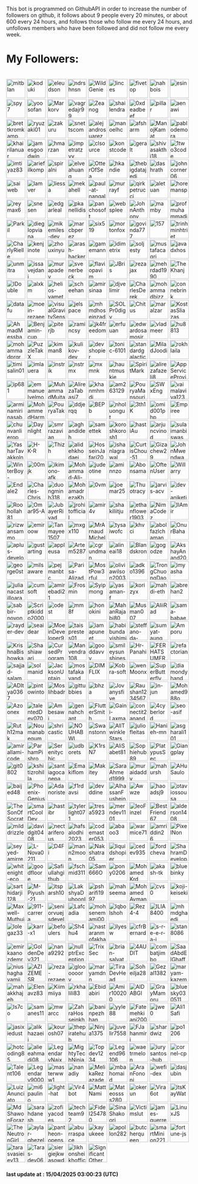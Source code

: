 <p>This bot is programmed on GithubAPI in order to increase the number of followers on github, it follows about 9 people every 20 minutes, or about 600 every 24 hours, and follows those who follow me every 24 hours, and unfollows members who have been followed and did not follow me every week.</p><h1>My Followers:</h1><br>
<a href="https://github.com/mitblan"><img src="https://avatars.githubusercontent.com/u/3195?v=4" alt="mitblan" style="height:50px;width:50px;"/></a>
<a href="https://github.com/koduki"><img src="https://avatars.githubusercontent.com/u/18462?v=4" alt="koduki" style="height:50px;width:50px;"/></a>
<a href="https://github.com/eleudson"><img src="https://avatars.githubusercontent.com/u/26655?v=4" alt="eleudson" style="height:50px;width:50px;"/></a>
<a href="https://github.com/ndrshnsn"><img src="https://avatars.githubusercontent.com/u/27927?v=4" alt="ndrshnsn" style="height:50px;width:50px;"/></a>
<a href="https://github.com/WildGenie"><img src="https://avatars.githubusercontent.com/u/39780?v=4" alt="WildGenie" style="height:50px;width:50px;"/></a>
<a href="https://github.com/linces"><img src="https://avatars.githubusercontent.com/u/45243?v=4" alt="linces" style="height:50px;width:50px;"/></a>
<a href="https://github.com/fivetop"><img src="https://avatars.githubusercontent.com/u/50413?v=4" alt="fivetop" style="height:50px;width:50px;"/></a>
<a href="https://github.com/nahbois"><img src="https://avatars.githubusercontent.com/u/55395?v=4" alt="nahbois" style="height:50px;width:50px;"/></a>
<a href="https://github.com/esin"><img src="https://avatars.githubusercontent.com/u/69767?v=4" alt="esin" style="height:50px;width:50px;"/></a>
<a href="https://github.com/spy7"><img src="https://avatars.githubusercontent.com/u/82372?v=4" alt="spy7" style="height:50px;width:50px;"/></a>
<a href="https://github.com/yoosofan"><img src="https://avatars.githubusercontent.com/u/94287?v=4" alt="yoosofan" style="height:50px;width:50px;"/></a>
<a href="https://github.com/Markorv"><img src="https://avatars.githubusercontent.com/u/102870?v=4" alt="Markorv" style="height:50px;width:50px;"/></a>
<a href="https://github.com/vagredajr99"><img src="https://avatars.githubusercontent.com/u/112998?v=4" alt="vagredajr99" style="height:50px;width:50px;"/></a>
<a href="https://github.com/Zeanog"><img src="https://avatars.githubusercontent.com/u/142208?v=4" alt="Zeanog" style="height:50px;width:50px;"/></a>
<a href="https://github.com/shailendra"><img src="https://avatars.githubusercontent.com/u/145175?v=4" alt="shailendra" style="height:50px;width:50px;"/></a>
<a href="https://github.com/0xdeadbeef"><img src="https://avatars.githubusercontent.com/u/150708?v=4" alt="0xdeadbeef" style="height:50px;width:50px;"/></a>
<a href="https://github.com/pillar"><img src="https://avatars.githubusercontent.com/u/156289?v=4" alt="pillar" style="height:50px;width:50px;"/></a>
<a href="https://github.com/aenawi"><img src="https://avatars.githubusercontent.com/u/158606?v=4" alt="aenawi" style="height:50px;width:50px;"/></a>
<a href="https://github.com/brettkromkamp"><img src="https://avatars.githubusercontent.com/u/160078?v=4" alt="brettkromkamp" style="height:50px;width:50px;"/></a>
<a href="https://github.com/ryuzaki01"><img src="https://avatars.githubusercontent.com/u/164993?v=4" alt="ryuzaki01" style="height:50px;width:50px;"/></a>
<a href="https://github.com/zakuru"><img src="https://avatars.githubusercontent.com/u/171174?v=4" alt="zakuru" style="height:50px;width:50px;"/></a>
<a href="https://github.com/snettscom"><img src="https://avatars.githubusercontent.com/u/175748?v=4" alt="snettscom" style="height:50px;width:50px;"/></a>
<a href="https://github.com/alejandrosuarez"><img src="https://avatars.githubusercontent.com/u/180114?v=4" alt="alejandrosuarez" style="height:50px;width:50px;"/></a>
<a href="https://github.com/manoelhc"><img src="https://avatars.githubusercontent.com/u/185583?v=4" alt="manoelhc" style="height:50px;width:50px;"/></a>
<a href="https://github.com/afsharm"><img src="https://avatars.githubusercontent.com/u/191415?v=4" alt="afsharm" style="height:50px;width:50px;"/></a>
<a href="https://github.com/ManojKamat"><img src="https://avatars.githubusercontent.com/u/209821?v=4" alt="ManojKamat" style="height:50px;width:50px;"/></a>
<a href="https://github.com/pablodemora"><img src="https://avatars.githubusercontent.com/u/227205?v=4" alt="pablodemora" style="height:50px;width:50px;"/></a>
<a href="https://github.com/khairilanuar"><img src="https://avatars.githubusercontent.com/u/227631?v=4" alt="khairilanuar" style="height:50px;width:50px;"/></a>
<a href="https://github.com/jamesgoodwin"><img src="https://avatars.githubusercontent.com/u/251963?v=4" alt="jamesgoodwin" style="height:50px;width:50px;"/></a>
<a href="https://github.com/hmarzan"><img src="https://avatars.githubusercontent.com/u/265841?v=4" alt="hmarzan" style="height:50px;width:50px;"/></a>
<a href="https://github.com/impetratzyy"><img src="https://avatars.githubusercontent.com/u/268075?v=4" alt="impetratzyy" style="height:50px;width:50px;"/></a>
<a href="https://github.com/clsource"><img src="https://avatars.githubusercontent.com/u/292738?v=4" alt="clsource" style="height:50px;width:50px;"/></a>
<a href="https://github.com/konstcode"><img src="https://avatars.githubusercontent.com/u/311738?v=4" alt="konstcode" style="height:50px;width:50px;"/></a>
<a href="https://github.com/geralt"><img src="https://avatars.githubusercontent.com/u/325011?v=4" alt="geralt" style="height:50px;width:50px;"/></a>
<a href="https://github.com/shivasakthi18"><img src="https://avatars.githubusercontent.com/u/325041?v=4" alt="shivasakthi18" style="height:50px;width:50px;"/></a>
<a href="https://github.com/1two3code"><img src="https://avatars.githubusercontent.com/u/329943?v=4" alt="1two3code" style="height:50px;width:50px;"/></a>
<a href="https://github.com/imtiyaz83"><img src="https://avatars.githubusercontent.com/u/330427?v=4" alt="imtiyaz83" style="height:50px;width:50px;"/></a>
<a href="https://github.com/ariefilkomp"><img src="https://avatars.githubusercontent.com/u/333634?v=4" alt="ariefilkomp" style="height:50px;width:50px;"/></a>
<a href="https://github.com/spiralni"><img src="https://avatars.githubusercontent.com/u/339101?v=4" alt="spiralni" style="height:50px;width:50px;"/></a>
<a href="https://github.com/elveahuang"><img src="https://avatars.githubusercontent.com/u/339207?v=4" alt="elveahuang" style="height:50px;width:50px;"/></a>
<a href="https://github.com/OtterOfSea"><img src="https://avatars.githubusercontent.com/u/354198?v=4" alt="OtterOfSea" style="height:50px;width:50px;"/></a>
<a href="https://github.com/hkandie"><img src="https://avatars.githubusercontent.com/u/356193?v=4" alt="hkandie" style="height:50px;width:50px;"/></a>
<a href="https://github.com/thebigdatajedi"><img src="https://avatars.githubusercontent.com/u/361634?v=4" alt="thebigdatajedi" style="height:50px;width:50px;"/></a>
<a href="https://github.com/dashrath"><img src="https://avatars.githubusercontent.com/u/362652?v=4" alt="dashrath" style="height:50px;width:50px;"/></a>
<a href="https://github.com/johncorner06"><img src="https://avatars.githubusercontent.com/u/365905?v=4" alt="johncorner06" style="height:50px;width:50px;"/></a>
<a href="https://github.com/saiweb"><img src="https://avatars.githubusercontent.com/u/367433?v=4" alt="saiweb" style="height:50px;width:50px;"/></a>
<a href="https://github.com/lamver"><img src="https://avatars.githubusercontent.com/u/372011?v=4" alt="lamver" style="height:50px;width:50px;"/></a>
<a href="https://github.com/liessa"><img src="https://avatars.githubusercontent.com/u/375709?v=4" alt="liessa" style="height:50px;width:50px;"/></a>
<a href="https://github.com/mekahell"><img src="https://avatars.githubusercontent.com/u/378150?v=4" alt="mekahell" style="height:50px;width:50px;"/></a>
<a href="https://github.com/paul-at-nangalan"><img src="https://avatars.githubusercontent.com/u/390580?v=4" alt="paul-at-nangalan" style="height:50px;width:50px;"/></a>
<a href="https://github.com/murrayf"><img src="https://avatars.githubusercontent.com/u/391057?v=4" alt="murrayf" style="height:50px;width:50px;"/></a>
<a href="https://github.com/qirkpetrucci"><img src="https://avatars.githubusercontent.com/u/392626?v=4" alt="qirkpetrucci" style="height:50px;width:50px;"/></a>
<a href="https://github.com/aletuan"><img src="https://avatars.githubusercontent.com/u/396800?v=4" alt="aletuan" style="height:50px;width:50px;"/></a>
<a href="https://github.com/horemansp"><img src="https://avatars.githubusercontent.com/u/397362?v=4" alt="horemansp" style="height:50px;width:50px;"/></a>
<a href="https://github.com/reymax6"><img src="https://avatars.githubusercontent.com/u/399262?v=4" alt="reymax6" style="height:50px;width:50px;"/></a>
<a href="https://github.com/snesen"><img src="https://avatars.githubusercontent.com/u/404256?v=4" alt="snesen" style="height:50px;width:50px;"/></a>
<a href="https://github.com/edgarleal"><img src="https://avatars.githubusercontent.com/u/404739?v=4" alt="edgarleal" style="height:50px;width:50px;"/></a>
<a href="https://github.com/pkanellidis"><img src="https://avatars.githubusercontent.com/u/407006?v=4" alt="pkanellidis" style="height:50px;width:50px;"/></a>
<a href="https://github.com/panchosoft"><img src="https://avatars.githubusercontent.com/u/415730?v=4" alt="panchosoft" style="height:50px;width:50px;"/></a>
<a href="https://github.com/websplee"><img src="https://avatars.githubusercontent.com/u/418912?v=4" alt="websplee" style="height:50px;width:50px;"/></a>
<a href="https://github.com/JohnAnthony"><img src="https://avatars.githubusercontent.com/u/436859?v=4" alt="JohnAnthony" style="height:50px;width:50px;"/></a>
<a href="https://github.com/mamby"><img src="https://avatars.githubusercontent.com/u/442257?v=4" alt="mamby" style="height:50px;width:50px;"/></a>
<a href="https://github.com/profmuhammadjabbar"><img src="https://avatars.githubusercontent.com/u/449586?v=4" alt="profmuhammadjabbar" style="height:50px;width:50px;"/></a>
<a href="https://github.com/Parkil"><img src="https://avatars.githubusercontent.com/u/454304?v=4" alt="Parkil" style="height:50px;width:50px;"/></a>
<a href="https://github.com/dieglopviana"><img src="https://avatars.githubusercontent.com/u/456792?v=4" alt="dieglopviana" style="height:50px;width:50px;"/></a>
<a href="https://github.com/mikemiles-dev"><img src="https://avatars.githubusercontent.com/u/467735?v=4" alt="mikemiles-dev" style="height:50px;width:50px;"/></a>
<a href="https://github.com/marcbperez"><img src="https://avatars.githubusercontent.com/u/482530?v=4" alt="marcbperez" style="height:50px;width:50px;"/></a>
<a href="https://github.com/six519"><img src="https://avatars.githubusercontent.com/u/483547?v=4" alt="six519" style="height:50px;width:50px;"/></a>
<a href="https://github.com/mortonfox"><img src="https://avatars.githubusercontent.com/u/495892?v=4" alt="mortonfox" style="height:50px;width:50px;"/></a>
<a href="https://github.com/govinda777"><img src="https://avatars.githubusercontent.com/u/498332?v=4" alt="govinda777" style="height:50px;width:50px;"/></a>
<a href="https://github.com/157"><img src="https://avatars.githubusercontent.com/u/1020018?v=4" alt="157" style="height:50px;width:50px;"/></a>
<a href="https://github.com/trinhminhtriet"><img src="https://avatars.githubusercontent.com/u/1650997?v=4" alt="trinhminhtriet" style="height:50px;width:50px;"/></a>
<a href="https://github.com/CharlyRielle"><img src="https://avatars.githubusercontent.com/u/2490528?v=4" alt="CharlyRielle" style="height:50px;width:50px;"/></a>
<a href="https://github.com/kenjinote"><img src="https://avatars.githubusercontent.com/u/2605401?v=4" alt="kenjinote" style="height:50px;width:50px;"/></a>
<a href="https://github.com/zhouxinyu"><img src="https://avatars.githubusercontent.com/u/3961183?v=4" alt="zhouxinyu" style="height:50px;width:50px;"/></a>
<a href="https://github.com/arash-hacker"><img src="https://avatars.githubusercontent.com/u/6451804?v=4" alt="arash-hacker" style="height:50px;width:50px;"/></a>
<a href="https://github.com/gamemann"><img src="https://avatars.githubusercontent.com/u/6509565?v=4" alt="gamemann" style="height:50px;width:50px;"/></a>
<a href="https://github.com/idimetrix"><img src="https://avatars.githubusercontent.com/u/6536323?v=4" alt="idimetrix" style="height:50px;width:50px;"/></a>
<a href="https://github.com/soljesty"><img src="https://avatars.githubusercontent.com/u/7013944?v=4" alt="soljesty" style="height:50px;width:50px;"/></a>
<a href="https://github.com/mustafacagri"><img src="https://avatars.githubusercontent.com/u/7488394?v=4" alt="mustafacagri" style="height:50px;width:50px;"/></a>
<a href="https://github.com/javadxhos"><img src="https://avatars.githubusercontent.com/u/8378177?v=4" alt="javadxhos" style="height:50px;width:50px;"/></a>
<a href="https://github.com/unmitra"><img src="https://avatars.githubusercontent.com/u/8395463?v=4" alt="unmitra" style="height:50px;width:50px;"/></a>
<a href="https://github.com/issavejdani"><img src="https://avatars.githubusercontent.com/u/10261553?v=4" alt="issavejdani" style="height:50px;width:50px;"/></a>
<a href="https://github.com/murapadev"><img src="https://avatars.githubusercontent.com/u/10557163?v=4" alt="murapadev" style="height:50px;width:50px;"/></a>
<a href="https://github.com/svenerbeck"><img src="https://avatars.githubusercontent.com/u/12124066?v=4" alt="svenerbeck" style="height:50px;width:50px;"/></a>
<a href="https://github.com/flaviopavim"><img src="https://avatars.githubusercontent.com/u/15269375?v=4" alt="flaviopavim" style="height:50px;width:50px;"/></a>
<a href="https://github.com/JBris"><img src="https://avatars.githubusercontent.com/u/16170973?v=4" alt="JBris" style="height:50px;width:50px;"/></a>
<a href="https://github.com/rezajax"><img src="https://avatars.githubusercontent.com/u/17021632?v=4" alt="rezajax" style="height:50px;width:50px;"/></a>
<a href="https://github.com/mehrdad1990"><img src="https://avatars.githubusercontent.com/u/17545888?v=4" alt="mehrdad1990" style="height:50px;width:50px;"/></a>
<a href="https://github.com/TheKhanj"><img src="https://avatars.githubusercontent.com/u/17639831?v=4" alt="TheKhanj" style="height:50px;width:50px;"/></a>
<a href="https://github.com/IDouble"><img src="https://avatars.githubusercontent.com/u/18186995?v=4" alt="IDouble" style="height:50px;width:50px;"/></a>
<a href="https://github.com/alxkm"><img src="https://avatars.githubusercontent.com/u/19151554?v=4" alt="alxkm" style="height:50px;width:50px;"/></a>
<a href="https://github.com/helios-yamet"><img src="https://avatars.githubusercontent.com/u/19288394?v=4" alt="helios-yamet" style="height:50px;width:50px;"/></a>
<a href="https://github.com/scheehan"><img src="https://avatars.githubusercontent.com/u/20436753?v=4" alt="scheehan" style="height:50px;width:50px;"/></a>
<a href="https://github.com/amirsinaa"><img src="https://avatars.githubusercontent.com/u/20769213?v=4" alt="amirsinaa" style="height:50px;width:50px;"/></a>
<a href="https://github.com/djvelimir"><img src="https://avatars.githubusercontent.com/u/20823832?v=4" alt="djvelimir" style="height:50px;width:50px;"/></a>
<a href="https://github.com/CharlesDerek"><img src="https://avatars.githubusercontent.com/u/22461547?v=4" alt="CharlesDerek" style="height:50px;width:50px;"/></a>
<a href="https://github.com/mohammadbizz"><img src="https://avatars.githubusercontent.com/u/23154547?v=4" alt="mohammadbizz" style="height:50px;width:50px;"/></a>
<a href="https://github.com/connebrink"><img src="https://avatars.githubusercontent.com/u/23358277?v=4" alt="connebrink" style="height:50px;width:50px;"/></a>
<a href="https://github.com/datafu"><img src="https://avatars.githubusercontent.com/u/24384760?v=4" alt="datafu" style="height:50px;width:50px;"/></a>
<a href="https://github.com/moein-rezaee"><img src="https://avatars.githubusercontent.com/u/25407037?v=4" alt="moein-rezaee" style="height:50px;width:50px;"/></a>
<a href="https://github.com/visualGravitySense"><img src="https://avatars.githubusercontent.com/u/26278690?v=4" alt="visualGravitySense" style="height:50px;width:50px;"/></a>
<a href="https://github.com/jelspace"><img src="https://avatars.githubusercontent.com/u/27209430?v=4" alt="jelspace" style="height:50px;width:50px;"/></a>
<a href="https://github.com/mhmdhoseinzade"><img src="https://avatars.githubusercontent.com/u/27922739?v=4" alt="mhmdhoseinzade" style="height:50px;width:50px;"/></a>
<a href="https://github.com/SOLPr0digy"><img src="https://avatars.githubusercontent.com/u/28915387?v=4" alt="SOLPr0digy" style="height:50px;width:50px;"/></a>
<a href="https://github.com/Chitus"><img src="https://avatars.githubusercontent.com/u/29604662?v=4" alt="Chitus" style="height:50px;width:50px;"/></a>
<a href="https://github.com/maralzar"><img src="https://avatars.githubusercontent.com/u/29638282?v=4" alt="maralzar" style="height:50px;width:50px;"/></a>
<a href="https://github.com/KostasSliazas"><img src="https://avatars.githubusercontent.com/u/31342007?v=4" alt="KostasSliazas" style="height:50px;width:50px;"/></a>
<a href="https://github.com/AhmadMessbah"><img src="https://avatars.githubusercontent.com/u/32597745?v=4" alt="AhmadMessbah" style="height:50px;width:50px;"/></a>
<a href="https://github.com/Benjamin-cup"><img src="https://avatars.githubusercontent.com/u/33036584?v=4" alt="Benjamin-cup" style="height:50px;width:50px;"/></a>
<a href="https://github.com/piterjb"><img src="https://avatars.githubusercontent.com/u/33602245?v=4" alt="piterjb" style="height:50px;width:50px;"/></a>
<a href="https://github.com/ramincsy"><img src="https://avatars.githubusercontent.com/u/34828058?v=4" alt="ramincsy" style="height:50px;width:50px;"/></a>
<a href="https://github.com/jk4freedom"><img src="https://avatars.githubusercontent.com/u/36407826?v=4" alt="jk4freedom" style="height:50px;width:50px;"/></a>
<a href="https://github.com/erfuuan"><img src="https://avatars.githubusercontent.com/u/36955603?v=4" alt="erfuuan" style="height:50px;width:50px;"/></a>
<a href="https://github.com/edwardosamosir"><img src="https://avatars.githubusercontent.com/u/37865911?v=4" alt="edwardosamosir" style="height:50px;width:50px;"/></a>
<a href="https://github.com/vladmeer"><img src="https://avatars.githubusercontent.com/u/38547278?v=4" alt="vladmeer" style="height:50px;width:50px;"/></a>
<a href="https://github.com/hu8813"><img src="https://avatars.githubusercontent.com/u/38990435?v=4" alt="hu8813" style="height:50px;width:50px;"/></a>
<a href="https://github.com/mohammadprgrm20123"><img src="https://avatars.githubusercontent.com/u/39572061?v=4" alt="mohammadprgrm20123" style="height:50px;width:50px;"/></a>
<a href="https://github.com/PuzzleTakX"><img src="https://avatars.githubusercontent.com/u/40192550?v=4" alt="PuzzleTakX" style="height:50px;width:50px;"/></a>
<a href="https://github.com/kimman8"><img src="https://avatars.githubusercontent.com/u/40331446?v=4" alt="kimman8" style="height:50px;width:50px;"/></a>
<a href="https://github.com/kulikov-dev"><img src="https://avatars.githubusercontent.com/u/40471760?v=4" alt="kulikov-dev" style="height:50px;width:50px;"/></a>
<a href="https://github.com/devshopier"><img src="https://avatars.githubusercontent.com/u/43087851?v=4" alt="devshopier" style="height:50px;width:50px;"/></a>
<a href="https://github.com/tonic-6101"><img src="https://avatars.githubusercontent.com/u/43235418?v=4" alt="tonic-6101" style="height:50px;width:50px;"/></a>
<a href="https://github.com/standardgalactic"><img src="https://avatars.githubusercontent.com/u/43516554?v=4" alt="standardgalactic" style="height:50px;width:50px;"/></a>
<a href="https://github.com/MiladJoodi"><img src="https://avatars.githubusercontent.com/u/43522323?v=4" alt="MiladJoodi" style="height:50px;width:50px;"/></a>
<a href="https://github.com/rokhlaila"><img src="https://avatars.githubusercontent.com/u/43621027?v=4" alt="rokhlaila" style="height:50px;width:50px;"/></a>
<a href="https://github.com/timisalin01"><img src="https://avatars.githubusercontent.com/u/43674869?v=4" alt="timisalin01" style="height:50px;width:50px;"/></a>
<a href="https://github.com/imlauera"><img src="https://avatars.githubusercontent.com/u/44532811?v=4" alt="imlauera" style="height:50px;width:50px;"/></a>
<a href="https://github.com/instrik"><img src="https://avatars.githubusercontent.com/u/44710607?v=4" alt="instrik" style="height:50px;width:50px;"/></a>
<a href="https://github.com/nstrmx"><img src="https://avatars.githubusercontent.com/u/45055549?v=4" alt="nstrmx" style="height:50px;width:50px;"/></a>
<a href="https://github.com/mxmnk"><img src="https://avatars.githubusercontent.com/u/46030850?v=4" alt="mxmnk" style="height:50px;width:50px;"/></a>
<a href="https://github.com/hauntmuskie"><img src="https://avatars.githubusercontent.com/u/46187240?v=4" alt="hauntmuskie" style="height:50px;width:50px;"/></a>
<a href="https://github.com/SpiritMark"><img src="https://avatars.githubusercontent.com/u/46281604?v=4" alt="SpiritMark" style="height:50px;width:50px;"/></a>
<a href="https://github.com/alirezafazeli8"><img src="https://avatars.githubusercontent.com/u/46454614?v=4" alt="alirezafazeli8" style="height:50px;width:50px;"/></a>
<a href="https://github.com/AppServiceProvider"><img src="https://avatars.githubusercontent.com/u/47697490?v=4" alt="AppServiceProvider" style="height:50px;width:50px;"/></a>
<a href="https://github.com/ip681"><img src="https://avatars.githubusercontent.com/u/48838737?v=4" alt="ip681" style="height:50px;width:50px;"/></a>
<a href="https://github.com/emmanuelvelmo"><img src="https://avatars.githubusercontent.com/u/51292782?v=4" alt="emmanuelvelmo" style="height:50px;width:50px;"/></a>
<a href="https://github.com/MuhammadMujtabaa"><img src="https://avatars.githubusercontent.com/u/51963629?v=4" alt="MuhammadMujtabaa" style="height:50px;width:50px;"/></a>
<a href="https://github.com/AlirezaTabasi7"><img src="https://avatars.githubusercontent.com/u/52912797?v=4" alt="AlirezaTabasi7" style="height:50px;width:50px;"/></a>
<a href="https://github.com/khanmhmdi"><img src="https://avatars.githubusercontent.com/u/53315077?v=4" alt="khanmhmdi" style="height:50px;width:50px;"/></a>
<a href="https://github.com/am263129"><img src="https://avatars.githubusercontent.com/u/53654089?v=4" alt="am263129" style="height:50px;width:50px;"/></a>
<a href="https://github.com/PouryaMansouri"><img src="https://avatars.githubusercontent.com/u/54346362?v=4" alt="PouryaMansouri" style="height:50px;width:50px;"/></a>
<a href="https://github.com/SWxEng"><img src="https://avatars.githubusercontent.com/u/55116927?v=4" alt="SWxEng" style="height:50px;width:50px;"/></a>
<a href="https://github.com/vaimalaviya1233"><img src="https://avatars.githubusercontent.com/u/55515799?v=4" alt="vaimalaviya1233" style="height:50px;width:50px;"/></a>
<a href="https://github.com/arminamirinasab"><img src="https://avatars.githubusercontent.com/u/56591382?v=4" alt="arminamirinasab" style="height:50px;width:50px;"/></a>
<a href="https://github.com/MohammedHarmouche"><img src="https://avatars.githubusercontent.com/u/56594992?v=4" alt="MohammedHarmouche" style="height:50px;width:50px;"/></a>
<a href="https://github.com/PouryaTak"><img src="https://avatars.githubusercontent.com/u/56784522?v=4" alt="PouryaTak" style="height:50px;width:50px;"/></a>
<a href="https://github.com/ddjerqq"><img src="https://avatars.githubusercontent.com/u/57017344?v=4" alt="ddjerqq" style="height:50px;width:50px;"/></a>
<a href="https://github.com/BEPb"><img src="https://avatars.githubusercontent.com/u/57312267?v=4" alt="BEPb" style="height:50px;width:50px;"/></a>
<a href="https://github.com/nholuongut"><img src="https://avatars.githubusercontent.com/u/58627821?v=4" alt="nholuongut" style="height:50px;width:50px;"/></a>
<a href="https://github.com/3th1K"><img src="https://avatars.githubusercontent.com/u/59367301?v=4" alt="3th1K" style="height:50px;width:50px;"/></a>
<a href="https://github.com/omid001php"><img src="https://avatars.githubusercontent.com/u/59409837?v=4" alt="omid001php" style="height:50px;width:50px;"/></a>
<a href="https://github.com/Empiree"><img src="https://avatars.githubusercontent.com/u/60399216?v=4" alt="Empiree" style="height:50px;width:50px;"/></a>
<a href="https://github.com/chunvanlierop"><img src="https://avatars.githubusercontent.com/u/60813505?v=4" alt="chunvanlierop" style="height:50px;width:50px;"/></a>
<a href="https://github.com/Daynlight"><img src="https://avatars.githubusercontent.com/u/62157770?v=4" alt="Daynlight" style="height:50px;width:50px;"/></a>
<a href="https://github.com/smrrazavian"><img src="https://avatars.githubusercontent.com/u/62871170?v=4" alt="smrrazavian" style="height:50px;width:50px;"/></a>
<a href="https://github.com/aghandideh"><img src="https://avatars.githubusercontent.com/u/63241065?v=4" alt="aghandideh" style="height:50px;width:50px;"/></a>
<a href="https://github.com/samettek"><img src="https://avatars.githubusercontent.com/u/64100550?v=4" alt="samettek" style="height:50px;width:50px;"/></a>
<a href="https://github.com/koroshkorosh1"><img src="https://avatars.githubusercontent.com/u/65099510?v=4" alt="koroshkorosh1" style="height:50px;width:50px;"/></a>
<a href="https://github.com/hastiAu"><img src="https://avatars.githubusercontent.com/u/67632833?v=4" alt="hastiAu" style="height:50px;width:50px;"/></a>
<a href="https://github.com/arjuncvinod"><img src="https://avatars.githubusercontent.com/u/68469520?v=4" alt="arjuncvinod" style="height:50px;width:50px;"/></a>
<a href="https://github.com/sulaimanbiswas"><img src="https://avatars.githubusercontent.com/u/68651945?v=4" alt="sulaimanbiswas" style="height:50px;width:50px;"/></a>
<a href="https://github.com/YasharTavakkolnia"><img src="https://avatars.githubusercontent.com/u/69003835?v=4" alt="YasharTavakkolnia" style="height:50px;width:50px;"/></a>
<a href="https://github.com/H-K-R"><img src="https://avatars.githubusercontent.com/u/69351423?v=4" alt="H-K-R" style="height:50px;width:50px;"/></a>
<a href="https://github.com/Thizh"><img src="https://avatars.githubusercontent.com/u/70251552?v=4" alt="Thizh" style="height:50px;width:50px;"/></a>
<a href="https://github.com/alidehkhodaei"><img src="https://avatars.githubusercontent.com/u/70447283?v=4" alt="alidehkhodaei" style="height:50px;width:50px;"/></a>
<a href="https://github.com/HosseinJafari2001"><img src="https://avatars.githubusercontent.com/u/70998598?v=4" alt="HosseinJafari2001" style="height:50px;width:50px;"/></a>
<a href="https://github.com/ishanlagrawal"><img src="https://avatars.githubusercontent.com/u/71170034?v=4" alt="ishanlagrawal" style="height:50px;width:50px;"/></a>
<a href="https://github.com/CurtisChou-51"><img src="https://avatars.githubusercontent.com/u/71554373?v=4" alt="CurtisChou-51" style="height:50px;width:50px;"/></a>
<a href="https://github.com/Gizachew29"><img src="https://avatars.githubusercontent.com/u/72370435?v=4" alt="Gizachew29" style="height:50px;width:50px;"/></a>
<a href="https://github.com/JohnMwendwa"><img src="https://avatars.githubusercontent.com/u/72663882?v=4" alt="JohnMwendwa" style="height:50px;width:50px;"/></a>
<a href="https://github.com/WinterBoy-Galois"><img src="https://avatars.githubusercontent.com/u/72891761?v=4" alt="WinterBoy-Galois" style="height:50px;width:50px;"/></a>
<a href="https://github.com/00mjk"><img src="https://avatars.githubusercontent.com/u/73543858?v=4" alt="00mjk" style="height:50px;width:50px;"/></a>
<a href="https://github.com/ikimono-afk"><img src="https://avatars.githubusercontent.com/u/73547093?v=4" alt="ikimono-afk" style="height:50px;width:50px;"/></a>
<a href="https://github.com/Mohammad-Ali-Malekzadeh"><img src="https://avatars.githubusercontent.com/u/75009952?v=4" alt="Mohammad-Ali-Malekzadeh" style="height:50px;width:50px;"/></a>
<a href="https://github.com/judeotine"><img src="https://avatars.githubusercontent.com/u/75664161?v=4" alt="judeotine" style="height:50px;width:50px;"/></a>
<a href="https://github.com/aminnzo"><img src="https://avatars.githubusercontent.com/u/76665366?v=4" alt="aminnzo" style="height:50px;width:50px;"/></a>
<a href="https://github.com/Abonsama"><img src="https://avatars.githubusercontent.com/u/76903202?v=4" alt="Abonsama" style="height:50px;width:50px;"/></a>
<a href="https://github.com/OftenUser"><img src="https://avatars.githubusercontent.com/u/77411288?v=4" alt="OftenUser" style="height:50px;width:50px;"/></a>
<a href="https://github.com/Willarry"><img src="https://avatars.githubusercontent.com/u/77531807?v=4" alt="Willarry" style="height:50px;width:50px;"/></a>
<a href="https://github.com/Endale2"><img src="https://avatars.githubusercontent.com/u/77967123?v=4" alt="Endale2" style="height:50px;width:50px;"/></a>
<a href="https://github.com/Charles-Chrismann"><img src="https://avatars.githubusercontent.com/u/78157563?v=4" alt="Charles-Chrismann" style="height:50px;width:50px;"/></a>
<a href="https://github.com/duongminh318"><img src="https://avatars.githubusercontent.com/u/78397137?v=4" alt="duongminh318" style="height:50px;width:50px;"/></a>
<a href="https://github.com/MohamadrezaKhalvati"><img src="https://avatars.githubusercontent.com/u/79717216?v=4" alt="MohamadrezaKhalvati" style="height:50px;width:50px;"/></a>
<a href="https://github.com/0vm"><img src="https://avatars.githubusercontent.com/u/79897291?v=4" alt="0vm" style="height:50px;width:50px;"/></a>
<a href="https://github.com/joemar25"><img src="https://avatars.githubusercontent.com/u/80235976?v=4" alt="joemar25" style="height:50px;width:50px;"/></a>
<a href="https://github.com/Thuotracy"><img src="https://avatars.githubusercontent.com/u/80819977?v=4" alt="Thuotracy" style="height:50px;width:50px;"/></a>
<a href="https://github.com/jarvis-acv"><img src="https://avatars.githubusercontent.com/u/81223741?v=4" alt="jarvis-acv" style="height:50px;width:50px;"/></a>
<a href="https://github.com/dev-aniketj"><img src="https://avatars.githubusercontent.com/u/81229551?v=4" alt="dev-aniketj" style="height:50px;width:50px;"/></a>
<a href="https://github.com/Roohollah81"><img src="https://avatars.githubusercontent.com/u/81440448?v=4" alt="Roohollah81" style="height:50px;width:50px;"/></a>
<a href="https://github.com/Omar95-A"><img src="https://avatars.githubusercontent.com/u/81801245?v=4" alt="Omar95-A" style="height:50px;width:50px;"/></a>
<a href="https://github.com/JubayerRiyad"><img src="https://avatars.githubusercontent.com/u/81983264?v=4" alt="JubayerRiyad" style="height:50px;width:50px;"/></a>
<a href="https://github.com/jrohitofficial"><img src="https://avatars.githubusercontent.com/u/84499372?v=4" alt="jrohitofficial" style="height:50px;width:50px;"/></a>
<a href="https://github.com/amir4v"><img src="https://avatars.githubusercontent.com/u/84547283?v=4" alt="amir4v" style="height:50px;width:50px;"/></a>
<a href="https://github.com/shakiliitju"><img src="https://avatars.githubusercontent.com/u/84621547?v=4" alt="shakiliitju" style="height:50px;width:50px;"/></a>
<a href="https://github.com/ethanflower1903"><img src="https://avatars.githubusercontent.com/u/84658436?v=4" alt="ethanflower1903" style="height:50px;width:50px;"/></a>
<a href="https://github.com/NimaCodez"><img src="https://avatars.githubusercontent.com/u/85389307?v=4" alt="NimaCodez" style="height:50px;width:50px;"/></a>
<a href="https://github.com/IIAmir"><img src="https://avatars.githubusercontent.com/u/86028513?v=4" alt="IIAmir" style="height:50px;width:50px;"/></a>
<a href="https://github.com/rizwansammo"><img src="https://avatars.githubusercontent.com/u/86232329?v=4" alt="rizwansammo" style="height:50px;width:50px;"/></a>
<a href="https://github.com/emiroow"><img src="https://avatars.githubusercontent.com/u/86824829?v=4" alt="emiroow" style="height:50px;width:50px;"/></a>
<a href="https://github.com/Tanmayee1507"><img src="https://avatars.githubusercontent.com/u/86916999?v=4" alt="Tanmayee1507" style="height:50px;width:50px;"/></a>
<a href="https://github.com/mxgx110"><img src="https://avatars.githubusercontent.com/u/87170608?v=4" alt="mxgx110" style="height:50px;width:50px;"/></a>
<a href="https://github.com/MrArnaudMichel"><img src="https://avatars.githubusercontent.com/u/87248697?v=4" alt="MrArnaudMichel" style="height:50px;width:50px;"/></a>
<a href="https://github.com/tysaiwofc"><img src="https://avatars.githubusercontent.com/u/87986195?v=4" alt="tysaiwofc" style="height:50px;width:50px;"/></a>
<a href="https://github.com/khvci"><img src="https://avatars.githubusercontent.com/u/88493840?v=4" alt="khvci" style="height:50px;width:50px;"/></a>
<a href="https://github.com/abolfazlchaman"><img src="https://avatars.githubusercontent.com/u/88617114?v=4" alt="abolfazlchaman" style="height:50px;width:50px;"/></a>
<a href="https://github.com/OnurBaha"><img src="https://avatars.githubusercontent.com/u/88722996?v=4" alt="OnurBaha" style="height:50px;width:50px;"/></a>
<a href="https://github.com/aplus-developer"><img src="https://avatars.githubusercontent.com/u/89198066?v=4" alt="aplus-developer" style="height:50px;width:50px;"/></a>
<a href="https://github.com/gustarting"><img src="https://avatars.githubusercontent.com/u/89204234?v=4" alt="gustarting" style="height:50px;width:50px;"/></a>
<a href="https://github.com/appleusa"><img src="https://avatars.githubusercontent.com/u/90065717?v=4" alt="appleusa" style="height:50px;width:50px;"/></a>
<a href="https://github.com/Artem5287"><img src="https://avatars.githubusercontent.com/u/91337512?v=4" alt="Artem5287" style="height:50px;width:50px;"/></a>
<a href="https://github.com/cgrundman"><img src="https://avatars.githubusercontent.com/u/92883095?v=4" alt="cgrundman" style="height:50px;width:50px;"/></a>
<a href="https://github.com/alineai18"><img src="https://avatars.githubusercontent.com/u/93167956?v=4" alt="alineai18" style="height:50px;width:50px;"/></a>
<a href="https://github.com/Blandskron"><img src="https://avatars.githubusercontent.com/u/93203724?v=4" alt="Blandskron" style="height:50px;width:50px;"/></a>
<a href="https://github.com/gogodze"><img src="https://avatars.githubusercontent.com/u/93647029?v=4" alt="gogodze" style="height:50px;width:50px;"/></a>
<a href="https://github.com/AkshayAnand2002"><img src="https://avatars.githubusercontent.com/u/93818352?v=4" alt="AkshayAnand2002" style="height:50px;width:50px;"/></a>
<a href="https://github.com/george0st"><img src="https://avatars.githubusercontent.com/u/95856749?v=4" alt="george0st" style="height:50px;width:50px;"/></a>
<a href="https://github.com/milsaware"><img src="https://avatars.githubusercontent.com/u/95859352?v=4" alt="milsaware" style="height:50px;width:50px;"/></a>
<a href="https://github.com/pejmanbtc"><img src="https://avatars.githubusercontent.com/u/95918753?v=4" alt="pejmanbtc" style="height:50px;width:50px;"/></a>
<a href="https://github.com/Parisa-Alizadeh"><img src="https://avatars.githubusercontent.com/u/96005608?v=4" alt="Parisa-Alizadeh" style="height:50px;width:50px;"/></a>
<a href="https://github.com/MostPow3rful"><img src="https://avatars.githubusercontent.com/u/96079030?v=4" alt="MostPow3rful" style="height:50px;width:50px;"/></a>
<a href="https://github.com/oliviawilson2003"><img src="https://avatars.githubusercontent.com/u/96422751?v=4" alt="oliviawilson2003" style="height:50px;width:50px;"/></a>
<a href="https://github.com/adko1396"><img src="https://avatars.githubusercontent.com/u/96544694?v=4" alt="adko1396" style="height:50px;width:50px;"/></a>
<a href="https://github.com/TrongChuongDao"><img src="https://avatars.githubusercontent.com/u/96568661?v=4" alt="TrongChuongDao" style="height:50px;width:50px;"/></a>
<a href="https://github.com/imyasha"><img src="https://avatars.githubusercontent.com/u/96626701?v=4" alt="imyasha" style="height:50px;width:50px;"/></a>
<a href="https://github.com/julianacastilloaraujo"><img src="https://avatars.githubusercontent.com/u/96964513?v=4" alt="julianacastilloaraujo" style="height:50px;width:50px;"/></a>
<a href="https://github.com/cumsoft"><img src="https://avatars.githubusercontent.com/u/97250816?v=4" alt="cumsoft" style="height:50px;width:50px;"/></a>
<a href="https://github.com/amirebadi21"><img src="https://avatars.githubusercontent.com/u/97709069?v=4" alt="amirebadi21" style="height:50px;width:50px;"/></a>
<a href="https://github.com/Frosmin"><img src="https://avatars.githubusercontent.com/u/97764798?v=4" alt="Frosmin" style="height:50px;width:50px;"/></a>
<a href="https://github.com/Syipmong"><img src="https://avatars.githubusercontent.com/u/98860942?v=4" alt="Syipmong" style="height:50px;width:50px;"/></a>
<a href="https://github.com/yasaman-f"><img src="https://avatars.githubusercontent.com/u/99117322?v=4" alt="yasaman-f" style="height:50px;width:50px;"/></a>
<a href="https://github.com/korizyx"><img src="https://avatars.githubusercontent.com/u/99187000?v=4" alt="korizyx" style="height:50px;width:50px;"/></a>
<a href="https://github.com/mahdi-eth"><img src="https://avatars.githubusercontent.com/u/99660553?v=4" alt="mahdi-eth" style="height:50px;width:50px;"/></a>
<a href="https://github.com/abrehan2"><img src="https://avatars.githubusercontent.com/u/100872683?v=4" alt="abrehan2" style="height:50px;width:50px;"/></a>
<a href="https://github.com/sabbir-noyon"><img src="https://avatars.githubusercontent.com/u/100969574?v=4" alt="sabbir-noyon" style="height:50px;width:50px;"/></a>
<a href="https://github.com/Scriptkiddo2000"><img src="https://avatars.githubusercontent.com/u/101963149?v=4" alt="Scriptkiddo2000" style="height:50px;width:50px;"/></a>
<a href="https://github.com/odest"><img src="https://avatars.githubusercontent.com/u/102368077?v=4" alt="odest" style="height:50px;width:50px;"/></a>
<a href="https://github.com/mm8f"><img src="https://avatars.githubusercontent.com/u/104580716?v=4" alt="mm8f" style="height:50px;width:50px;"/></a>
<a href="https://github.com/honokini"><img src="https://avatars.githubusercontent.com/u/104803215?v=4" alt="honokini" style="height:50px;width:50px;"/></a>
<a href="https://github.com/MahanRajabi80"><img src="https://avatars.githubusercontent.com/u/105061018?v=4" alt="MahanRajabi80" style="height:50px;width:50px;"/></a>
<a href="https://github.com/Musman007"><img src="https://avatars.githubusercontent.com/u/105151734?v=4" alt="Musman007" style="height:50px;width:50px;"/></a>
<a href="https://github.com/AliiRad"><img src="https://avatars.githubusercontent.com/u/106279062?v=4" alt="AliiRad" style="height:50px;width:50px;"/></a>
<a href="https://github.com/sama-babaee-web"><img src="https://avatars.githubusercontent.com/u/107030945?v=4" alt="sama-babaee-web" style="height:50px;width:50px;"/></a>
<a href="https://github.com/rayder-dev"><img src="https://avatars.githubusercontent.com/u/107069990?v=4" alt="rayder-dev" style="height:50px;width:50px;"/></a>
<a href="https://github.com/seaidear"><img src="https://avatars.githubusercontent.com/u/107947007?v=4" alt="seaidear" style="height:50px;width:50px;"/></a>
<a href="https://github.com/MoeinDeveloper92"><img src="https://avatars.githubusercontent.com/u/107954985?v=4" alt="MoeinDeveloper92" style="height:50px;width:50px;"/></a>
<a href="https://github.com/taisprestes01"><img src="https://avatars.githubusercontent.com/u/108246691?v=4" alt="taisprestes01" style="height:50px;width:50px;"/></a>
<a href="https://github.com/iamapuneet"><img src="https://avatars.githubusercontent.com/u/108384826?v=4" alt="iamapuneet" style="height:50px;width:50px;"/></a>
<a href="https://github.com/habibundayishimiye"><img src="https://avatars.githubusercontent.com/u/108430936?v=4" alt="habibundayishimiye" style="height:50px;width:50px;"/></a>
<a href="https://github.com/steffano-da-cruz"><img src="https://avatars.githubusercontent.com/u/108758837?v=4" alt="steffano-da-cruz" style="height:50px;width:50px;"/></a>
<a href="https://github.com/sumyat-aung"><img src="https://avatars.githubusercontent.com/u/108873224?v=4" alt="sumyat-aung" style="height:50px;width:50px;"/></a>
<a href="https://github.com/Amporu"><img src="https://avatars.githubusercontent.com/u/109149566?v=4" alt="Amporu" style="height:50px;width:50px;"/></a>
<a href="https://github.com/KrishnaBishowkarma"><img src="https://avatars.githubusercontent.com/u/109271705?v=4" alt="KrishnaBishowkarma" style="height:50px;width:50px;"/></a>
<a href="https://github.com/Shashiawari"><img src="https://avatars.githubusercontent.com/u/109402358?v=4" alt="Shashiawari" style="height:50px;width:50px;"/></a>
<a href="https://github.com/CursedPrograms"><img src="https://avatars.githubusercontent.com/u/110344485?v=4" alt="CursedPrograms" style="height:50px;width:50px;"/></a>
<a href="https://github.com/Manvendra108"><img src="https://avatars.githubusercontent.com/u/110388755?v=4" alt="Manvendra108" style="height:50px;width:50px;"/></a>
<a href="https://github.com/gooddavvy"><img src="https://avatars.githubusercontent.com/u/110428134?v=4" alt="gooddavvy" style="height:50px;width:50px;"/></a>
<a href="https://github.com/smileysunshinesky"><img src="https://avatars.githubusercontent.com/u/110482052?v=4" alt="smileysunshinesky" style="height:50px;width:50px;"/></a>
<a href="https://github.com/Hr-Panahi"><img src="https://avatars.githubusercontent.com/u/110527736?v=4" alt="Hr-Panahi" style="height:50px;width:50px;"/></a>
<a href="https://github.com/FERHATSUMER"><img src="https://avatars.githubusercontent.com/u/110614481?v=4" alt="FERHATSUMER" style="height:50px;width:50px;"/></a>
<a href="https://github.com/refactorian"><img src="https://avatars.githubusercontent.com/u/110738252?v=4" alt="refactorian" style="height:50px;width:50px;"/></a>
<a href="https://github.com/sajjad-salam"><img src="https://avatars.githubusercontent.com/u/110976991?v=4" alt="sajjad-salam" style="height:50px;width:50px;"/></a>
<a href="https://github.com/solmanid"><img src="https://avatars.githubusercontent.com/u/111176408?v=4" alt="solmanid" style="height:50px;width:50px;"/></a>
<a href="https://github.com/JacksonUptain"><img src="https://avatars.githubusercontent.com/u/111402072?v=4" alt="JacksonUptain" style="height:50px;width:50px;"/></a>
<a href="https://github.com/mostafakavand"><img src="https://avatars.githubusercontent.com/u/111739753?v=4" alt="mostafakavand" style="height:50px;width:50px;"/></a>
<a href="https://github.com/DIMFLIX"><img src="https://avatars.githubusercontent.com/u/112165977?v=4" alt="DIMFLIX" style="height:50px;width:50px;"/></a>
<a href="https://github.com/Kobra-soft"><img src="https://avatars.githubusercontent.com/u/112418998?v=4" alt="Kobra-soft" style="height:50px;width:50px;"/></a>
<a href="https://github.com/wenMoonx"><img src="https://avatars.githubusercontent.com/u/112678484?v=4" alt="wenMoonx" style="height:50px;width:50px;"/></a>
<a href="https://github.com/SuperButterfly"><img src="https://avatars.githubusercontent.com/u/112956014?v=4" alt="SuperButterfly" style="height:50px;width:50px;"/></a>
<a href="https://github.com/diamondyhand"><img src="https://avatars.githubusercontent.com/u/113045708?v=4" alt="diamondyhand" style="height:50px;width:50px;"/></a>
<a href="https://github.com/ADItya0367"><img src="https://avatars.githubusercontent.com/u/113133103?v=4" alt="ADItya0367" style="height:50px;width:50px;"/></a>
<a href="https://github.com/pintowinto"><img src="https://avatars.githubusercontent.com/u/113315750?v=4" alt="pintowinto" style="height:50px;width:50px;"/></a>
<a href="https://github.com/Moslihbadr"><img src="https://avatars.githubusercontent.com/u/113358493?v=4" alt="Moslihbadr" style="height:50px;width:50px;"/></a>
<a href="https://github.com/gittubbies"><img src="https://avatars.githubusercontent.com/u/114693514?v=4" alt="gittubbies" style="height:50px;width:50px;"/></a>
<a href="https://github.com/bhza"><img src="https://avatars.githubusercontent.com/u/114709419?v=4" alt="bhza" style="height:50px;width:50px;"/></a>
<a href="https://github.com/Jovanysfive"><img src="https://avatars.githubusercontent.com/u/115149298?v=4" alt="Jovanysfive" style="height:50px;width:50px;"/></a>
<a href="https://github.com/Raushan1234567"><img src="https://avatars.githubusercontent.com/u/115460955?v=4" alt="Raushan1234567" style="height:50px;width:50px;"/></a>
<a href="https://github.com/in-jun"><img src="https://avatars.githubusercontent.com/u/115498126?v=4" alt="in-jun" style="height:50px;width:50px;"/></a>
<a href="https://github.com/Mohamed988o"><img src="https://avatars.githubusercontent.com/u/115921235?v=4" alt="Mohamed988o" style="height:50px;width:50px;"/></a>
<a href="https://github.com/Azoonex"><img src="https://avatars.githubusercontent.com/u/116979870?v=4" alt="Azoonex" style="height:50px;width:50px;"/></a>
<a href="https://github.com/talentedDev0703"><img src="https://avatars.githubusercontent.com/u/117049160?v=4" alt="talentedDev0703" style="height:50px;width:50px;"/></a>
<a href="https://github.com/Ambesawi"><img src="https://avatars.githubusercontent.com/u/117799650?v=4" alt="Ambesawi" style="height:50px;width:50px;"/></a>
<a href="https://github.com/gennahchant"><img src="https://avatars.githubusercontent.com/u/118005705?v=4" alt="gennahchant" style="height:50px;width:50px;"/></a>
<a href="https://github.com/FlutterSmith"><img src="https://avatars.githubusercontent.com/u/118023886?v=4" alt="FlutterSmith" style="height:50px;width:50px;"/></a>
<a href="https://github.com/Gaini-Laxman"><img src="https://avatars.githubusercontent.com/u/119339682?v=4" alt="Gaini-Laxman" style="height:50px;width:50px;"/></a>
<a href="https://github.com/connectit2anand"><img src="https://avatars.githubusercontent.com/u/119344602?v=4" alt="connectit2anand" style="height:50px;width:50px;"/></a>
<a href="https://github.com/4cyberlord"><img src="https://avatars.githubusercontent.com/u/119391570?v=4" alt="4cyberlord" style="height:50px;width:50px;"/></a>
<a href="https://github.com/seo-asif"><img src="https://avatars.githubusercontent.com/u/120080710?v=4" alt="seo-asif" style="height:50px;width:50px;"/></a>
<a href="https://github.com/Ruth12mak"><img src="https://avatars.githubusercontent.com/u/120684326?v=4" alt="Ruth12mak" style="height:50px;width:50px;"/></a>
<a href="https://github.com/Noumanabegum"><img src="https://avatars.githubusercontent.com/u/120779311?v=4" alt="Noumanabegum" style="height:50px;width:50px;"/></a>
<a href="https://github.com/shricastic"><img src="https://avatars.githubusercontent.com/u/120995762?v=4" alt="shricastic" style="height:50px;width:50px;"/></a>
<a href="https://github.com/NOUHABWL"><img src="https://avatars.githubusercontent.com/u/121322537?v=4" alt="NOUHABWL" style="height:50px;width:50px;"/></a>
<a href="https://github.com/Swanstonn"><img src="https://avatars.githubusercontent.com/u/122443988?v=4" alt="Swanstonn" style="height:50px;width:50px;"/></a>
<a href="https://github.com/AllTwinkleStars"><img src="https://avatars.githubusercontent.com/u/122667965?v=4" alt="AllTwinkleStars" style="height:50px;width:50px;"/></a>
<a href="https://github.com/juliofleitas"><img src="https://avatars.githubusercontent.com/u/122684703?v=4" alt="juliofleitas" style="height:50px;width:50px;"/></a>
<a href="https://github.com/Hanieh-mn"><img src="https://avatars.githubusercontent.com/u/122727909?v=4" alt="Hanieh-mn" style="height:50px;width:50px;"/></a>
<a href="https://github.com/asgharali101"><img src="https://avatars.githubusercontent.com/u/122790377?v=4" alt="asgharali101" style="height:50px;width:50px;"/></a>
<a href="https://github.com/amirallami-code"><img src="https://avatars.githubusercontent.com/u/123266762?v=4" alt="amirallami-code" style="height:50px;width:50px;"/></a>
<a href="https://github.com/ParhamPishro"><img src="https://avatars.githubusercontent.com/u/123332363?v=4" alt="ParhamPishro" style="height:50px;width:50px;"/></a>
<a href="https://github.com/Serenitychic"><img src="https://avatars.githubusercontent.com/u/123345654?v=4" alt="Serenitychic" style="height:50px;width:50px;"/></a>
<a href="https://github.com/udborets"><img src="https://avatars.githubusercontent.com/u/123362580?v=4" alt="udborets" style="height:50px;width:50px;"/></a>
<a href="https://github.com/K1rsN7"><img src="https://avatars.githubusercontent.com/u/123446875?v=4" alt="K1rsN7" style="height:50px;width:50px;"/></a>
<a href="https://github.com/AliSabet81"><img src="https://avatars.githubusercontent.com/u/123770058?v=4" alt="AliSabet81" style="height:50px;width:50px;"/></a>
<a href="https://github.com/Sophiehub89"><img src="https://avatars.githubusercontent.com/u/123826764?v=4" alt="Sophiehub89" style="height:50px;width:50px;"/></a>
<a href="https://github.com/PlatypusSec"><img src="https://avatars.githubusercontent.com/u/123879376?v=4" alt="PlatypusSec" style="height:50px;width:50px;"/></a>
<a href="https://github.com/Giangplay"><img src="https://avatars.githubusercontent.com/u/123900060?v=4" alt="Giangplay" style="height:50px;width:50px;"/></a>
<a href="https://github.com/git0802"><img src="https://avatars.githubusercontent.com/u/124145401?v=4" alt="git0802" style="height:50px;width:50px;"/></a>
<a href="https://github.com/kshitizrohilla"><img src="https://avatars.githubusercontent.com/u/124389171?v=4" alt="kshitizrohilla" style="height:50px;width:50px;"/></a>
<a href="https://github.com/santiagocanepa"><img src="https://avatars.githubusercontent.com/u/125301263?v=4" alt="santiagocanepa" style="height:50px;width:50px;"/></a>
<a href="https://github.com/Emakiflom"><img src="https://avatars.githubusercontent.com/u/125467587?v=4" alt="Emakiflom" style="height:50px;width:50px;"/></a>
<a href="https://github.com/Makitey"><img src="https://avatars.githubusercontent.com/u/125828184?v=4" alt="Makitey" style="height:50px;width:50px;"/></a>
<a href="https://github.com/SaraAhmed1999"><img src="https://avatars.githubusercontent.com/u/125925124?v=4" alt="SaraAhmed1999" style="height:50px;width:50px;"/></a>
<a href="https://github.com/muraidaddy"><img src="https://avatars.githubusercontent.com/u/126224746?v=4" alt="muraidaddy" style="height:50px;width:50px;"/></a>
<a href="https://github.com/mahursh"><img src="https://avatars.githubusercontent.com/u/127805335?v=4" alt="mahursh" style="height:50px;width:50px;"/></a>
<a href="https://github.com/AHuSaulo"><img src="https://avatars.githubusercontent.com/u/127993779?v=4" alt="AHuSaulo" style="height:50px;width:50px;"/></a>
<a href="https://github.com/baijed48"><img src="https://avatars.githubusercontent.com/u/128218579?v=4" alt="baijed48" style="height:50px;width:50px;"/></a>
<a href="https://github.com/Phoenix-Genius"><img src="https://avatars.githubusercontent.com/u/128301504?v=4" alt="Phoenix-Genius" style="height:50px;width:50px;"/></a>
<a href="https://github.com/Adanoriste"><img src="https://avatars.githubusercontent.com/u/128909862?v=4" alt="Adanoriste" style="height:50px;width:50px;"/></a>
<a href="https://github.com/f1rdavsi"><img src="https://avatars.githubusercontent.com/u/128942293?v=4" alt="f1rdavsi" style="height:50px;width:50px;"/></a>
<a href="https://github.com/devddine"><img src="https://avatars.githubusercontent.com/u/128975433?v=4" alt="devddine" style="height:50px;width:50px;"/></a>
<a href="https://github.com/AlhassanFusheini"><img src="https://avatars.githubusercontent.com/u/128978611?v=4" alt="AlhassanFusheini" style="height:50px;width:50px;"/></a>
<a href="https://github.com/Awwze"><img src="https://avatars.githubusercontent.com/u/130462150?v=4" alt="Awwze" style="height:50px;width:50px;"/></a>
<a href="https://github.com/haoadsj9"><img src="https://avatars.githubusercontent.com/u/130531161?v=4" alt="haoadsj9" style="height:50px;width:50px;"/></a>
<a href="https://github.com/otaviossousa"><img src="https://avatars.githubusercontent.com/u/130789571?v=4" alt="otaviossousa" style="height:50px;width:50px;"/></a>
<a href="https://github.com/TheSonOfSocrates"><img src="https://avatars.githubusercontent.com/u/130851533?v=4" alt="TheSonOfSocrates" style="height:50px;width:50px;"/></a>
<a href="https://github.com/smartCoolDev"><img src="https://avatars.githubusercontent.com/u/130961362?v=4" alt="smartCoolDev" style="height:50px;width:50px;"/></a>
<a href="https://github.com/hastibr"><img src="https://avatars.githubusercontent.com/u/131494545?v=4" alt="hastibr" style="height:50px;width:50px;"/></a>
<a href="https://github.com/tylerlight071"><img src="https://avatars.githubusercontent.com/u/131891127?v=4" alt="tylerlight071" style="height:50px;width:50px;"/></a>
<a href="https://github.com/tresa5923"><img src="https://avatars.githubusercontent.com/u/132029183?v=4" alt="tresa5923" style="height:50px;width:50px;"/></a>
<a href="https://github.com/merndev1101"><img src="https://avatars.githubusercontent.com/u/132189735?v=4" alt="merndev1101" style="height:50px;width:50px;"/></a>
<a href="https://github.com/leoFinzel"><img src="https://avatars.githubusercontent.com/u/132317376?v=4" alt="leoFinzel" style="height:50px;width:50px;"/></a>
<a href="https://github.com/BestFriend67"><img src="https://avatars.githubusercontent.com/u/132333928?v=4" alt="BestFriend67" style="height:50px;width:50px;"/></a>
<a href="https://github.com/alderson1408"><img src="https://avatars.githubusercontent.com/u/133116589?v=4" alt="alderson1408" style="height:50px;width:50px;"/></a>
<a href="https://github.com/milddrizzle"><img src="https://avatars.githubusercontent.com/u/133192705?v=4" alt="milddrizzle" style="height:50px;width:50px;"/></a>
<a href="https://github.com/davidgit0408"><img src="https://avatars.githubusercontent.com/u/133590152?v=4" alt="davidgit0408" style="height:50px;width:50px;"/></a>
<a href="https://github.com/nectariferous"><img src="https://avatars.githubusercontent.com/u/133787954?v=4" alt="nectariferous" style="height:50px;width:50px;"/></a>
<a href="https://github.com/hafsalodhi2023"><img src="https://avatars.githubusercontent.com/u/134400279?v=4" alt="hafsalodhi2023" style="height:50px;width:50px;"/></a>
<a href="https://github.com/codemaster05330"><img src="https://avatars.githubusercontent.com/u/134444531?v=4" alt="codemaster05330" style="height:50px;width:50px;"/></a>
<a href="https://github.com/abaoo3"><img src="https://avatars.githubusercontent.com/u/136079237?v=4" alt="abaoo3" style="height:50px;width:50px;"/></a>
<a href="https://github.com/warmice71"><img src="https://avatars.githubusercontent.com/u/136490321?v=4" alt="warmice71" style="height:50px;width:50px;"/></a>
<a href="https://github.com/amriddin26"><img src="https://avatars.githubusercontent.com/u/136697714?v=4" alt="amriddin26" style="height:50px;width:50px;"/></a>
<a href="https://github.com/PixelNon"><img src="https://avatars.githubusercontent.com/u/137290846?v=4" alt="PixelNon" style="height:50px;width:50px;"/></a>
<a href="https://github.com/seyyed-amirreza-hosseini"><img src="https://avatars.githubusercontent.com/u/137591999?v=4" alt="seyyed-amirreza-hosseini" style="height:50px;width:50px;"/></a>
<a href="https://github.com/L-Nova0211"><img src="https://avatars.githubusercontent.com/u/139003519?v=4" alt="L-Nova0211" style="height:50px;width:50px;"/></a>
<a href="https://github.com/D4Fi"><img src="https://avatars.githubusercontent.com/u/139288494?v=4" alt="D4Fi" style="height:50px;width:50px;"/></a>
<a href="https://github.com/mann2moon"><img src="https://avatars.githubusercontent.com/u/139585156?v=4" alt="mann2moon" style="height:50px;width:50px;"/></a>
<a href="https://github.com/Nakshatra05"><img src="https://avatars.githubusercontent.com/u/139595090?v=4" alt="Nakshatra05" style="height:50px;width:50px;"/></a>
<a href="https://github.com/liquidshopier"><img src="https://avatars.githubusercontent.com/u/139778242?v=4" alt="liquidshopier" style="height:50px;width:50px;"/></a>
<a href="https://github.com/cedev935"><img src="https://avatars.githubusercontent.com/u/140622562?v=4" alt="cedev935" style="height:50px;width:50px;"/></a>
<a href="https://github.com/fordcheva"><img src="https://avatars.githubusercontent.com/u/140950926?v=4" alt="fordcheva" style="height:50px;width:50px;"/></a>
<a href="https://github.com/ShahramDeveloper"><img src="https://avatars.githubusercontent.com/u/140951674?v=4" alt="ShahramDeveloper" style="height:50px;width:50px;"/></a>
<a href="https://github.com/whitenight-eco"><img src="https://avatars.githubusercontent.com/u/141316498?v=4" alt="whitenight-eco" style="height:50px;width:50px;"/></a>
<a href="https://github.com/goodfloore"><img src="https://avatars.githubusercontent.com/u/141325739?v=4" alt="goodfloore" style="height:50px;width:50px;"/></a>
<a href="https://github.com/Safiullahgithub"><img src="https://avatars.githubusercontent.com/u/141447767?v=4" alt="Safiullahgithub" style="height:50px;width:50px;"/></a>
<a href="https://github.com/fschmid311"><img src="https://avatars.githubusercontent.com/u/141766880?v=4" alt="fschmid311" style="height:50px;width:50px;"/></a>
<a href="https://github.com/Sam666O"><img src="https://avatars.githubusercontent.com/u/141770099?v=4" alt="Sam666O" style="height:50px;width:50px;"/></a>
<a href="https://github.com/pony0206"><img src="https://avatars.githubusercontent.com/u/142345616?v=4" alt="pony0206" style="height:50px;width:50px;"/></a>
<a href="https://github.com/MohamedKrd"><img src="https://avatars.githubusercontent.com/u/142540681?v=4" alt="MohamedKrd" style="height:50px;width:50px;"/></a>
<a href="https://github.com/akash-tk"><img src="https://avatars.githubusercontent.com/u/142676075?v=4" alt="akash-tk" style="height:50px;width:50px;"/></a>
<a href="https://github.com/bluebinky"><img src="https://avatars.githubusercontent.com/u/142718182?v=4" alt="bluebinky" style="height:50px;width:50px;"/></a>
<a href="https://github.com/sarthidarji128"><img src="https://avatars.githubusercontent.com/u/142773841?v=4" alt="sarthidarji128" style="height:50px;width:50px;"/></a>
<a href="https://github.com/M-Piyush-21"><img src="https://avatars.githubusercontent.com/u/142775278?v=4" alt="M-Piyush-21" style="height:50px;width:50px;"/></a>
<a href="https://github.com/itsparsh10"><img src="https://avatars.githubusercontent.com/u/142775479?v=4" alt="itsparsh10" style="height:50px;width:50px;"/></a>
<a href="https://github.com/LakshyaDuhoonISU"><img src="https://avatars.githubusercontent.com/u/142775753?v=4" alt="LakshyaDuhoonISU" style="height:50px;width:50px;"/></a>
<a href="https://github.com/psharifi1997"><img src="https://avatars.githubusercontent.com/u/143023228?v=4" alt="psharifi1997" style="height:50px;width:50px;"/></a>
<a href="https://github.com/mahseema"><img src="https://avatars.githubusercontent.com/u/143227828?v=4" alt="mahseema" style="height:50px;width:50px;"/></a>
<a href="https://github.com/MohamedAyman22E"><img src="https://avatars.githubusercontent.com/u/143669883?v=4" alt="MohamedAyman22E" style="height:50px;width:50px;"/></a>
<a href="https://github.com/cvs0"><img src="https://avatars.githubusercontent.com/u/143862758?v=4" alt="cvs0" style="height:50px;width:50px;"/></a>
<a href="https://github.com/koji-keiseki"><img src="https://avatars.githubusercontent.com/u/144947831?v=4" alt="koji-keiseki" style="height:50px;width:50px;"/></a>
<a href="https://github.com/Maxwell-Muthui-Mwangi"><img src="https://avatars.githubusercontent.com/u/146504812?v=4" alt="Maxwell-Muthui-Mwangi" style="height:50px;width:50px;"/></a>
<a href="https://github.com/911-carrera"><img src="https://avatars.githubusercontent.com/u/146537917?v=4" alt="911-carrera" style="height:50px;width:50px;"/></a>
<a href="https://github.com/seniorvuejsdeveloper"><img src="https://avatars.githubusercontent.com/u/147451557?v=4" alt="seniorvuejsdeveloper" style="height:50px;width:50px;"/></a>
<a href="https://github.com/Lafcadia"><img src="https://avatars.githubusercontent.com/u/147896059?v=4" alt="Lafcadia" style="height:50px;width:50px;"/></a>
<a href="https://github.com/mohsenemami0011"><img src="https://avatars.githubusercontent.com/u/148591212?v=4" alt="mohsenemami0011" style="height:50px;width:50px;"/></a>
<a href="https://github.com/Iqbolshoh"><img src="https://avatars.githubusercontent.com/u/148738947?v=4" alt="Iqbolshoh" style="height:50px;width:50px;"/></a>
<a href="https://github.com/Rez4-4"><img src="https://avatars.githubusercontent.com/u/148963421?v=4" alt="Rez4-4" style="height:50px;width:50px;"/></a>
<a href="https://github.com/ILIA8400"><img src="https://avatars.githubusercontent.com/u/149113911?v=4" alt="ILIA8400" style="height:50px;width:50px;"/></a>
<a href="https://github.com/mhmdghaedi"><img src="https://avatars.githubusercontent.com/u/149295862?v=4" alt="mhmdghaedi" style="height:50px;width:50px;"/></a>
<a href="https://github.com/lolegaz33"><img src="https://avatars.githubusercontent.com/u/149488208?v=4" alt="lolegaz33" style="height:50px;width:50px;"/></a>
<a href="https://github.com/karr-x1"><img src="https://avatars.githubusercontent.com/u/149694525?v=4" alt="karr-x1" style="height:50px;width:50px;"/></a>
<a href="https://github.com/befoulers"><img src="https://avatars.githubusercontent.com/u/149725576?v=4" alt="befoulers" style="height:50px;width:50px;"/></a>
<a href="https://github.com/Sh4hu4"><img src="https://avatars.githubusercontent.com/u/150078642?v=4" alt="Sh4hu4" style="height:50px;width:50px;"/></a>
<a href="https://github.com/nastaranmofakhami"><img src="https://avatars.githubusercontent.com/u/150142712?v=4" alt="nastaranmofakhami" style="height:50px;width:50px;"/></a>
<a href="https://github.com/ilyesw"><img src="https://avatars.githubusercontent.com/u/152307969?v=4" alt="ilyesw" style="height:50px;width:50px;"/></a>
<a href="https://github.com/cfrBernard"><img src="https://avatars.githubusercontent.com/u/153459846?v=4" alt="cfrBernard" style="height:50px;width:50px;"/></a>
<a href="https://github.com/s-r-e-e-r-a-j"><img src="https://avatars.githubusercontent.com/u/154326486?v=4" alt="s-r-e-e-r-a-j" style="height:50px;width:50px;"/></a>
<a href="https://github.com/stan8086"><img src="https://avatars.githubusercontent.com/u/154884797?v=4" alt="stan8086" style="height:50px;width:50px;"/></a>
<a href="https://github.com/emirkaanozdemr"><img src="https://avatars.githubusercontent.com/u/155099794?v=4" alt="emirkaanozdemr" style="height:50px;width:50px;"/></a>
<a href="https://github.com/GoldenDev321"><img src="https://avatars.githubusercontent.com/u/155573135?v=4" alt="GoldenDev321" style="height:50px;width:50px;"/></a>
<a href="https://github.com/nana9292"><img src="https://avatars.githubusercontent.com/u/155925965?v=4" alt="nana9292" style="height:50px;width:50px;"/></a>
<a href="https://github.com/nullptrException100"><img src="https://avatars.githubusercontent.com/u/156743576?v=4" alt="nullptrException100" style="height:50px;width:50px;"/></a>
<a href="https://github.com/TrixSec"><img src="https://avatars.githubusercontent.com/u/157342883?v=4" alt="TrixSec" style="height:50px;width:50px;"/></a>
<a href="https://github.com/brian-salvatore"><img src="https://avatars.githubusercontent.com/u/157581830?v=4" alt="brian-salvatore" style="height:50px;width:50px;"/></a>
<a href="https://github.com/4AUDIT"><img src="https://avatars.githubusercontent.com/u/157628262?v=4" alt="4AUDIT" style="height:50px;width:50px;"/></a>
<a href="https://github.com/combatjimbo"><img src="https://avatars.githubusercontent.com/u/157690154?v=4" alt="combatjimbo" style="height:50px;width:50px;"/></a>
<a href="https://github.com/SaadAbdElGhaffar"><img src="https://avatars.githubusercontent.com/u/158309546?v=4" alt="SaadAbdElGhaffar" style="height:50px;width:50px;"/></a>
<a href="https://github.com/niushaghavamii"><img src="https://avatars.githubusercontent.com/u/160418495?v=4" alt="niushaghavamii" style="height:50px;width:50px;"/></a>
<a href="https://github.com/AZIZEMESR"><img src="https://avatars.githubusercontent.com/u/160653048?v=4" alt="AZIZEMESR" style="height:50px;width:50px;"/></a>
<a href="https://github.com/reza-rezaee"><img src="https://avatars.githubusercontent.com/u/160791279?v=4" alt="reza-rezaee" style="height:50px;width:50px;"/></a>
<a href="https://github.com/gloooooory"><img src="https://avatars.githubusercontent.com/u/160810960?v=4" alt="gloooooory" style="height:50px;width:50px;"/></a>
<a href="https://github.com/maryamdnn"><img src="https://avatars.githubusercontent.com/u/160825015?v=4" alt="maryamdnn" style="height:50px;width:50px;"/></a>
<a href="https://github.com/TiraDevHead"><img src="https://avatars.githubusercontent.com/u/160838180?v=4" alt="TiraDevHead" style="height:50px;width:50px;"/></a>
<a href="https://github.com/Soheilja28"><img src="https://avatars.githubusercontent.com/u/160886992?v=4" alt="Soheilja28" style="height:50px;width:50px;"/></a>
<a href="https://github.com/Gezal1382"><img src="https://avatars.githubusercontent.com/u/160895892?v=4" alt="Gezal1382" style="height:50px;width:50px;"/></a>
<a href="https://github.com/maryam-kazemi"><img src="https://avatars.githubusercontent.com/u/160961164?v=4" alt="maryam-kazemi" style="height:50px;width:50px;"/></a>
<a href="https://github.com/mahakkhajeh"><img src="https://avatars.githubusercontent.com/u/161020958?v=4" alt="mahakkhajeh" style="height:50px;width:50px;"/></a>
<a href="https://github.com/Elenavz83"><img src="https://avatars.githubusercontent.com/u/161081790?v=4" alt="Elenavz83" style="height:50px;width:50px;"/></a>
<a href="https://github.com/Kiimmiiya"><img src="https://avatars.githubusercontent.com/u/161105008?v=4" alt="Kiimmiiya" style="height:50px;width:50px;"/></a>
<a href="https://github.com/rkhalili83"><img src="https://avatars.githubusercontent.com/u/161123266?v=4" alt="rkhalili83" style="height:50px;width:50px;"/></a>
<a href="https://github.com/Ebidabiri"><img src="https://avatars.githubusercontent.com/u/161128682?v=4" alt="Ebidabiri" style="height:50px;width:50px;"/></a>
<a href="https://github.com/Amir100200"><img src="https://avatars.githubusercontent.com/u/161205615?v=4" alt="Amir100200" style="height:50px;width:50px;"/></a>
<a href="https://github.com/AIDABGI"><img src="https://avatars.githubusercontent.com/u/161315872?v=4" alt="AIDABGI" style="height:50px;width:50px;"/></a>
<a href="https://github.com/GrayMamoru"><img src="https://avatars.githubusercontent.com/u/161590789?v=4" alt="GrayMamoru" style="height:50px;width:50px;"/></a>
<a href="https://github.com/bluesky030511"><img src="https://avatars.githubusercontent.com/u/161650896?v=4" alt="bluesky030511" style="height:50px;width:50px;"/></a>
<a href="https://github.com/ls7co"><img src="https://avatars.githubusercontent.com/u/161765219?v=4" alt="ls7co" style="height:50px;width:50px;"/></a>
<a href="https://github.com/samanes11"><img src="https://avatars.githubusercontent.com/u/161844484?v=4" alt="samanes11" style="height:50px;width:50px;"/></a>
<a href="https://github.com/mwarcc"><img src="https://avatars.githubusercontent.com/u/162020887?v=4" alt="mwarcc" style="height:50px;width:50px;"/></a>
<a href="https://github.com/ZahraHosseinkhani"><img src="https://avatars.githubusercontent.com/u/162282967?v=4" alt="ZahraHosseinkhani" style="height:50px;width:50px;"/></a>
<a href="https://github.com/baninpezhhan"><img src="https://avatars.githubusercontent.com/u/162343715?v=4" alt="baninpezhhan" style="height:50px;width:50px;"/></a>
<a href="https://github.com/yyle88"><img src="https://avatars.githubusercontent.com/u/162403837?v=4" alt="yyle88" style="height:50px;width:50px;"/></a>
<a href="https://github.com/Fatemehkiani2002"><img src="https://avatars.githubusercontent.com/u/162556275?v=4" alt="Fatemehkiani2002" style="height:50px;width:50px;"/></a>
<a href="https://github.com/jwe0"><img src="https://avatars.githubusercontent.com/u/162640629?v=4" alt="jwe0" style="height:50px;width:50px;"/></a>
<a href="https://github.com/Ali1Safi"><img src="https://avatars.githubusercontent.com/u/162697917?v=4" alt="Ali1Safi" style="height:50px;width:50px;"/></a>
<a href="https://github.com/jasixiedust"><img src="https://avatars.githubusercontent.com/u/163284006?v=4" alt="jasixiedust" style="height:50px;width:50px;"/></a>
<a href="https://github.com/alikhazaeii"><img src="https://avatars.githubusercontent.com/u/165763641?v=4" alt="alikhazaeii" style="height:50px;width:50px;"/></a>
<a href="https://github.com/kourosh07"><img src="https://avatars.githubusercontent.com/u/166121706?v=4" alt="kourosh07" style="height:50px;width:50px;"/></a>
<a href="https://github.com/thepiratehub"><img src="https://avatars.githubusercontent.com/u/166730728?v=4" alt="thepiratehub" style="height:50px;width:50px;"/></a>
<a href="https://github.com/Ninja1375"><img src="https://avatars.githubusercontent.com/u/166745758?v=4" alt="Ninja1375" style="height:50px;width:50px;"/></a>
<a href="https://github.com/juvelir7558"><img src="https://avatars.githubusercontent.com/u/167007204?v=4" alt="juvelir7558" style="height:50px;width:50px;"/></a>
<a href="https://github.com/FJahanmiri"><img src="https://avatars.githubusercontent.com/u/168416971?v=4" alt="FJahanmiri" style="height:50px;width:50px;"/></a>
<a href="https://github.com/shardwiz"><img src="https://avatars.githubusercontent.com/u/168546742?v=4" alt="shardwiz" style="height:50px;width:50px;"/></a>
<a href="https://github.com/po1206"><img src="https://avatars.githubusercontent.com/u/168759402?v=4" alt="po1206" style="height:50px;width:50px;"/></a>
<a href="https://github.com/hotcoding85"><img src="https://avatars.githubusercontent.com/u/168793747?v=4" alt="hotcoding85" style="height:50px;width:50px;"/></a>
<a href="https://github.com/alieeahmadi08"><img src="https://avatars.githubusercontent.com/u/169368119?v=4" alt="alieeahmadi08" style="height:50px;width:50px;"/></a>
<a href="https://github.com/LegendaryNaix"><img src="https://avatars.githubusercontent.com/u/170892541?v=4" alt="LegendaryNaix" style="height:50px;width:50px;"/></a>
<a href="https://github.com/MightyTechNinja"><img src="https://avatars.githubusercontent.com/u/171361497?v=4" alt="MightyTechNinja" style="height:50px;width:50px;"/></a>
<a href="https://github.com/Topdev1234"><img src="https://avatars.githubusercontent.com/u/171462020?v=4" alt="Topdev1234" style="height:50px;width:50px;"/></a>
<a href="https://github.com/Legend96106"><img src="https://avatars.githubusercontent.com/u/171778505?v=4" alt="Legend96106" style="height:50px;width:50px;"/></a>
<a href="https://github.com/waetrmelon"><img src="https://avatars.githubusercontent.com/u/172044930?v=4" alt="waetrmelon" style="height:50px;width:50px;"/></a>
<a href="https://github.com/iurysantos-hub"><img src="https://avatars.githubusercontent.com/u/172458433?v=4" alt="iurysantos-hub" style="height:50px;width:50px;"/></a>
<a href="https://github.com/cornel-cp"><img src="https://avatars.githubusercontent.com/u/172536691?v=4" alt="cornel-cp" style="height:50px;width:50px;"/></a>
<a href="https://github.com/Talent106"><img src="https://avatars.githubusercontent.com/u/172748479?v=4" alt="Talent106" style="height:50px;width:50px;"/></a>
<a href="https://github.com/Legendary9000"><img src="https://avatars.githubusercontent.com/u/173949229?v=4" alt="Legendary9000" style="height:50px;width:50px;"/></a>
<a href="https://github.com/masterwww1"><img src="https://avatars.githubusercontent.com/u/176979276?v=4" alt="masterwww1" style="height:50px;width:50px;"/></a>
<a href="https://github.com/nanadiy"><img src="https://avatars.githubusercontent.com/u/177109666?v=4" alt="nanadiy" style="height:50px;width:50px;"/></a>
<a href="https://github.com/MelikaRezazadeh"><img src="https://avatars.githubusercontent.com/u/177112755?v=4" alt="MelikaRezazadeh" style="height:50px;width:50px;"/></a>
<a href="https://github.com/mbahomaid"><img src="https://avatars.githubusercontent.com/u/178747862?v=4" alt="mbahomaid" style="height:50px;width:50px;"/></a>
<a href="https://github.com/AranFononi"><img src="https://avatars.githubusercontent.com/u/179785617?v=4" alt="AranFononi" style="height:50px;width:50px;"/></a>
<a href="https://github.com/wefi-dex"><img src="https://avatars.githubusercontent.com/u/179937925?v=4" alt="wefi-dex" style="height:50px;width:50px;"/></a>
<a href="https://github.com/dasjubin"><img src="https://avatars.githubusercontent.com/u/179975461?v=4" alt="dasjubin" style="height:50px;width:50px;"/></a>
<a href="https://github.com/LuizAnunciato"><img src="https://avatars.githubusercontent.com/u/180226824?v=4" alt="LuizAnunciato" style="height:50px;width:50px;"/></a>
<a href="https://github.com/mi6paulino"><img src="https://avatars.githubusercontent.com/u/181088958?v=4" alt="mi6paulino" style="height:50px;width:50px;"/></a>
<a href="https://github.com/light-hat"><img src="https://avatars.githubusercontent.com/u/182429599?v=4" alt="light-hat" style="height:50px;width:50px;"/></a>
<a href="https://github.com/Vir4bot"><img src="https://avatars.githubusercontent.com/u/183154750?v=4" alt="Vir4bot" style="height:50px;width:50px;"/></a>
<a href="https://github.com/MattNami"><img src="https://avatars.githubusercontent.com/u/183171222?v=4" alt="MattNami" style="height:50px;width:50px;"/></a>
<a href="https://github.com/Mateossss280"><img src="https://avatars.githubusercontent.com/u/183201242?v=4" alt="Mateossss280" style="height:50px;width:50px;"/></a>
<a href="https://github.com/okerun"><img src="https://avatars.githubusercontent.com/u/184753026?v=4" alt="okerun" style="height:50px;width:50px;"/></a>
<a href="https://github.com/Vira6ot"><img src="https://avatars.githubusercontent.com/u/184773196?v=4" alt="Vira6ot" style="height:50px;width:50px;"/></a>
<a href="https://github.com/itsKayWat"><img src="https://avatars.githubusercontent.com/u/185666968?v=4" alt="itsKayWat" style="height:50px;width:50px;"/></a>
<a href="https://github.com/MdShawonForazi"><img src="https://avatars.githubusercontent.com/u/185961339?v=4" alt="MdShawonForazi" style="height:50px;width:50px;"/></a>
<a href="https://github.com/sarahdanesh"><img src="https://avatars.githubusercontent.com/u/186021399?v=4" alt="sarahdanesh" style="height:50px;width:50px;"/></a>
<a href="https://github.com/zofiyacodes"><img src="https://avatars.githubusercontent.com/u/187021671?v=4" alt="zofiyacodes" style="height:50px;width:50px;"/></a>
<a href="https://github.com/techteam92"><img src="https://avatars.githubusercontent.com/u/187626758?v=4" alt="techteam92" style="height:50px;width:50px;"/></a>
<a href="https://github.com/Fidel254780"><img src="https://avatars.githubusercontent.com/u/188693891?v=4" alt="Fidel254780" style="height:50px;width:50px;"/></a>
<a href="https://github.com/SinaShakoori"><img src="https://avatars.githubusercontent.com/u/188763081?v=4" alt="SinaShakoori" style="height:50px;width:50px;"/></a>
<a href="https://github.com/Victimslut"><img src="https://avatars.githubusercontent.com/u/190369252?v=4" alt="Victimslut" style="height:50px;width:50px;"/></a>
<a href="https://github.com/james-guerrero"><img src="https://avatars.githubusercontent.com/u/193227795?v=4" alt="james-guerrero" style="height:50px;width:50px;"/></a>
<a href="https://github.com/LinuxJS"><img src="https://avatars.githubusercontent.com/u/193270912?v=4" alt="LinuxJS" style="height:50px;width:50px;"/></a>
<a href="https://github.com/TheNeutronGirl"><img src="https://avatars.githubusercontent.com/u/193352070?v=4" alt="TheNeutronGirl" style="height:50px;width:50px;"/></a>
<a href="https://github.com/aylar-ghezelbash"><img src="https://avatars.githubusercontent.com/u/194702740?v=4" alt="aylar-ghezelbash" style="height:50px;width:50px;"/></a>
<a href="https://github.com/pantheon-opensource"><img src="https://avatars.githubusercontent.com/u/194724956?v=4" alt="pantheon-opensource" style="height:50px;width:50px;"/></a>
<a href="https://github.com/aburraspace"><img src="https://avatars.githubusercontent.com/u/196363280?v=4" alt="aburraspace" style="height:50px;width:50px;"/></a>
<a href="https://github.com/kayukeee"><img src="https://avatars.githubusercontent.com/u/196380488?v=4" alt="kayukeee" style="height:50px;width:50px;"/></a>
<a href="https://github.com/apollon282"><img src="https://avatars.githubusercontent.com/u/196659055?v=4" alt="apollon282" style="height:50px;width:50px;"/></a>
<a href="https://github.com/butcherqueen"><img src="https://avatars.githubusercontent.com/u/197550813?v=4" alt="butcherqueen" style="height:50px;width:50px;"/></a>
<a href="https://github.com/smartMinion221"><img src="https://avatars.githubusercontent.com/u/199213869?v=4" alt="smartMinion221" style="height:50px;width:50px;"/></a>
<a href="https://github.com/fortune-js"><img src="https://avatars.githubusercontent.com/u/199254198?v=4" alt="fortune-js" style="height:50px;width:50px;"/></a>
<a href="https://github.com/tarasvasieiev13"><img src="https://avatars.githubusercontent.com/u/199537960?v=4" alt="tarasvasieiev13" style="height:50px;width:50px;"/></a>
<a href="https://github.com/Taras-dev0604"><img src="https://avatars.githubusercontent.com/u/199538127?v=4" alt="Taras-dev0604" style="height:50px;width:50px;"/></a>
<a href="https://github.com/siergiejkwasowdev"><img src="https://avatars.githubusercontent.com/u/201181484?v=4" alt="siergiejkwasowdev" style="height:50px;width:50px;"/></a>
<a href="https://github.com/likhonsheikhofficial"><img src="https://avatars.githubusercontent.com/u/203375680?v=4" alt="likhonsheikhofficial" style="height:50px;width:50px;"/></a>
<a href="https://github.com/SignificantOther"><img src="https://avatars.githubusercontent.com/u/206581766?v=4" alt="SignificantOther" style="height:50px;width:50px;"/></a>
<br><h4>last update at : 15/04/2025 03:00:23 (UTC)</h4><br>